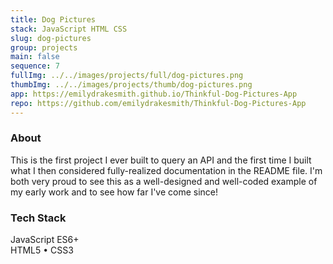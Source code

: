 ```yaml
---
title: Dog Pictures
stack: JavaScript HTML CSS
slug: dog-pictures
group: projects
main: false
sequence: 7
fullImg: ../../images/projects/full/dog-pictures.png
thumbImg: ../../images/projects/thumb/dog-pictures.png
app: https://emilydrakesmith.github.io/Thinkful-Dog-Pictures-App
repo: https://github.com/emilydrakesmith/Thinkful-Dog-Pictures-App
---
```


### About
This is the first project I ever built to query an API and the first time I built what I then considered fully-realized documentation in the README file.  I'm both very proud to see this as a well-designed and well-coded example of my early work and to see how far I've come since!

### Tech Stack
JavaScript ES6+  
HTML5 • CSS3